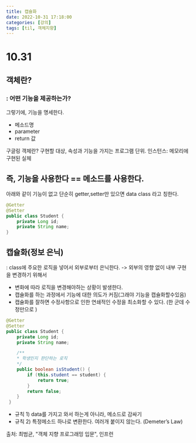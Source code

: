 ```yaml
---
title: 캡슐화
date: 2022-10-31 17:18:00
categories: [강의]
tags: [til, 객체지향]  
---
```


# 10.31
## 객체란?
### : 어떤 기능을 제공하는가? 
그렇기에, 기능을 명세한다. 
- 메소드명
- parameter
- return 값

구글링 객체란? 구현할 대상, 속성과 기능을 가지는 프로그램 단위.
인스턴스: 메모리에 구현된 실체

## 즉, 기능을 사용한다 == 메소드를 사용한다.

아래와 같이 기능이 없고 단순히 getter,setter만 있으면 data class 라고 칭한다.
```java
@Getter
@Setter
public class Student {
    private Long id;
    private String name;
}
```
## 캡슐화(정보 은닉)
: class에 주요한 로직을 넣어서 외부로부터 은닉한다. 
-> 외부의 영향 없이 내부 구현을 변경하기 위해서 

- 변화에 따라 로직을 변경해야하는 상황이 발생한다.
- 캡슐화를 하는 과정에서 기능에 대한 의도가 커짐(그래야 기능을 캡슐화할수있음)
- 캡슐화를 잘하면 수정사항으로 인한 연쇄적인 수정을 최소화할 수 있다. (한 군데 수정만으로 )

```java
@Getter
@Setter
public class Student {
    private Long id;
    private String name;

    /**
    * 학생인지 판단하는 로직
    */
    public boolean isStudent() {
        if (this.student == student) {
            return true;
        }
        return false;
    }
 }
```
- 규칙 1) data를 가지고 와서 하는게 아니라, 메소드로 감싸기
- 규칙 2) 특정메소드 하나로 변환한다. 여러개 붙이지 않는다. (Demeter’s Law)

출처: 최범균, "객체 지향 프로그래밍 입문", 인프런